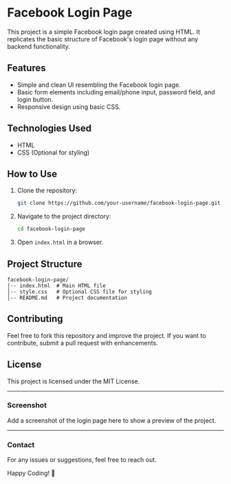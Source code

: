 # Facebook Login Page

This project is a simple Facebook login page created using HTML. It replicates the basic structure of Facebook's login page without any backend functionality.

## Features
- Simple and clean UI resembling the Facebook login page.
- Basic form elements including email/phone input, password field, and login button.
- Responsive design using basic CSS.

## Technologies Used
- HTML
- CSS (Optional for styling)

## How to Use
1. Clone the repository:
   ```sh
   git clone https://github.com/your-username/facebook-login-page.git
   ```
2. Navigate to the project directory:
   ```sh
   cd facebook-login-page
   ```
3. Open `index.html` in a browser.

## Project Structure
```
facebook-login-page/
│-- index.html  # Main HTML file
│-- style.css   # Optional CSS file for styling
│-- README.md   # Project documentation
```

## Contributing
Feel free to fork this repository and improve the project. If you want to contribute, submit a pull request with enhancements.

## License
This project is licensed under the MIT License.

---
### Screenshot
Add a screenshot of the login page here to show a preview of the project.

---
### Contact
For any issues or suggestions, feel free to reach out.

Happy Coding! 🚀

